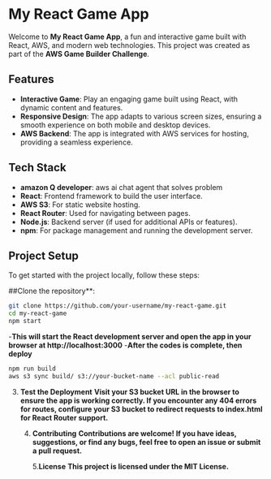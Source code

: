 # My React Game App

Welcome to **My React Game App**, a fun and interactive game built with React, AWS, and modern web technologies. This project was created as part of the **AWS Game Builder Challenge**.

## Features

- **Interactive Game**: Play an engaging game built using React, with dynamic content and features.
- **Responsive Design**: The app adapts to various screen sizes, ensuring a smooth experience on both mobile and desktop devices.
- **AWS Backend**: The app is integrated with AWS services for hosting, providing a seamless experience.

## Tech Stack

- **amazon Q developer**: aws ai chat agent that solves problem
- **React**: Frontend framework to build the user interface.
- **AWS S3**: For static website hosting.
- **React Router**: Used for navigating between pages.
- **Node.js**: Backend server (if used for additional APIs or features).
- **npm**: For package management and running the development server.

## Project Setup

To get started with the project locally, follow these steps:

##Clone the repository\*\*:

```bash
git clone https://github.com/your-username/my-react-game.git
cd my-react-game
npm start
```

-**This will start the React development server and open the app in your browser at http://localhost:3000** -**After the codes is complete, then deploy**

```bash
npm run build
aws s3 sync build/ s3://your-bucket-name --acl public-read
```

3. **Test the Deployment**
   **Visit your S3 bucket URL in the browser to ensure the app is working correctly. If you encounter any 404 errors for routes, configure your S3 bucket to redirect requests to index.html for React Router support.**

   4. **Contributing**
      **Contributions are welcome! If you have ideas, suggestions, or find any bugs, feel free to open an issue or submit a pull request.**

      5.**License**
      **This project is licensed under the MIT License.**
    
